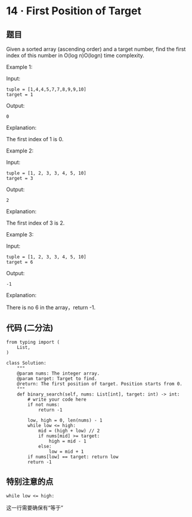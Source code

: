 # 14 · First Position of Target


## 题目

Given a sorted array (ascending order) and a target number, find the first index of this number in O(log n)O(logn) time complexity.


Example 1:

Input:

	tuple = [1,4,4,5,7,7,8,9,9,10]
	target = 1
	
Output:

	0
Explanation:

The first index of 1 is 0.

Example 2:

Input:

	tuple = [1, 2, 3, 3, 4, 5, 10]
	target = 3
	
Output:

	2

Explanation:

The first index of 3 is 2.

Example 3:

Input:

	tuple = [1, 2, 3, 3, 4, 5, 10]
	target = 6

Output:

	-1

Explanation:

There is no 6 in the array，return -1.

## 代码 (二分法)

	from typing import (
	    List,
	)
	
	class Solution:
	    """
	    @param nums: The integer array.
	    @param target: Target to find.
	    @return: The first position of target. Position starts from 0.
	    """
	    def binary_search(self, nums: List[int], target: int) -> int:
	        # write your code here
	        if not nums:
	            return -1
	
	        low, high = 0, len(nums) - 1
	        while low <= high:
	            mid = (high + low) // 2
	            if nums[mid] >= target:
	                high = mid - 1
	            else:
	                low = mid + 1
	        if nums[low] == target: return low
	        return -1
	        
## 特别注意的点

	while low <= high:
	      
这一行需要确保有“等于”  